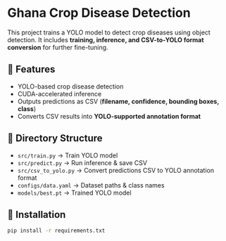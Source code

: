 # Ghana Crop Disease Detection  

This project trains a YOLO model to detect crop diseases using object detection. It includes **training, inference, and CSV-to-YOLO format conversion** for further fine-tuning.  

## 🚀 Features  
- YOLO-based crop disease detection  
- CUDA-accelerated inference  
- Outputs predictions as CSV (**filename, confidence, bounding boxes, class**)  
- Converts CSV results into **YOLO-supported annotation format**  

## 📂 Directory Structure  
- `src/train.py` → Train YOLO model  
- `src/predict.py` → Run inference & save CSV  
- `src/csv_to_yolo.py` → Convert predictions CSV to YOLO annotation format  
- `configs/data.yaml` → Dataset paths & class names  
- `models/best.pt` → Trained YOLO model  

## 🔧 Installation  
```bash
pip install -r requirements.txt

